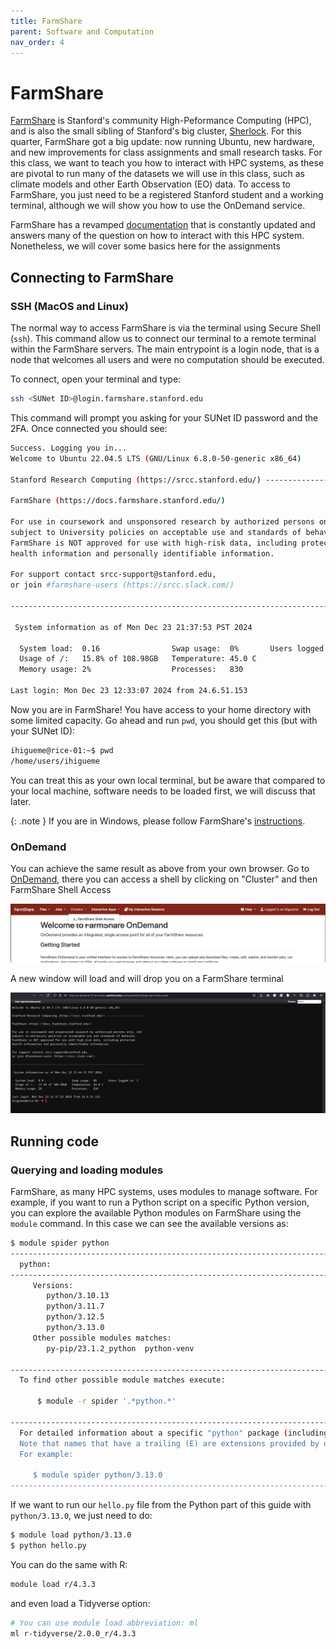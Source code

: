 ```yaml
---
title: FarmShare
parent: Software and Computation
nav_order: 4
---
```


# FarmShare

[FarmShare][1] is Stanford's community High-Peformance Computing (HPC), and is
also the small sibling of Stanford's big cluster, [Sherlock][2]. For this
quarter, FarmShare got a big update: now running Ubuntu, new hardware, and new
improvements for class assignments and small research tasks. For this class, we
want to teach you how to interact with HPC systems, as these are pivotal to run
many of the datasets we will use in this class, such as climate models and
other Earth Observation (EO) data. To access to FarmShare, you just need to be
a registered Stanford student and a working terminal, although we will show you
how to use the OnDemand service. 

FarmShare has a revamped [documentation][3] that is constantly updated and
answers many of the question on how to interact with this HPC system.
Nonetheless, we will cover some basics here for the assignments

## Connecting to FarmShare

### SSH (MacOS and Linux)

The normal way to access FarmShare is via the terminal using Secure Shell
(`ssh`). This command allow us to connect our terminal to a remote terminal
within the FarmShare servers. The main entrypoint is a login node, that is
a node that welcomes all users and were no computation should be executed. 

To connect, open your terminal and type:

```bash
ssh <SUNet ID>@login.farmshare.stanford.edu
```

This command will prompt you asking for your SUNet ID password and the 2FA.
Once connected you should see: 


```bash
Success. Logging you in...
Welcome to Ubuntu 22.04.5 LTS (GNU/Linux 6.8.0-50-generic x86_64)

Stanford Research Computing (https://srcc.stanford.edu/) -----------------------

FarmShare (https://docs.farmshare.stanford.edu/)

For use in coursework and unsponsored research by authorized persons only, and
subject to University policies on acceptable use and standards of behavior.
FarmShare is NOT approved for use with high-risk data, including protected
health information and personally identifiable information.

For support contact srcc-support@stanford.edu,
or join #farmshare-users (https://srcc.slack.com/)

--------------------------------------------------------------------------------

 System information as of Mon Dec 23 21:37:53 PST 2024

  System load:  0.16                Swap usage:  0%       Users logged in: 0
  Usage of /:   15.8% of 108.98GB   Temperature: 45.0 C
  Memory usage: 2%                  Processes:   830

Last login: Mon Dec 23 12:33:07 2024 from 24.6.51.153
```


Now you are in FarmShare! You have access to your home directory with some
limited capacity. Go ahead and run `pwd`, you should get this (but with your
SUNet ID): 

```bash
ihigueme@rice-01:~$ pwd
/home/users/ihigueme
```

You can treat this as your own local terminal, but be aware that compared to
your local machine, software needs to be loaded first, we will discuss that
later. 


{: .note }
If you are in Windows, please follow FarmShare's [instructions][4]. 


### OnDemand

You can achieve the same result as above from your own browser. Go to
[OnDemand][5], there you can access a shell by clicking on "Cluster" and then
FarmShare Shell Access

![](/../assets/images/on_demand.png)

A new window will load and will drop you on a FarmShare terminal

![](/../assets/images/on_demand_term.png)


## Running code

### Querying and loading modules

FarmShare, as many HPC systems, uses modules to manage software. For example, if you want to run a Python script on a specific Python version, you can explore the available Python modules on FarmShare using the `module` command. In this case we can see the available versions as:

```bash
$ module spider python
----------------------------------------------------------------------------------------------------
  python:
----------------------------------------------------------------------------------------------------
     Versions:
        python/3.10.13
        python/3.11.7
        python/3.12.5
        python/3.13.0
     Other possible modules matches:
        py-pip/23.1.2_python  python-venv

----------------------------------------------------------------------------------------------------
  To find other possible module matches execute:

      $ module -r spider '.*python.*'

----------------------------------------------------------------------------------------------------
  For detailed information about a specific "python" package (including how to load the modules) use the module's full name.
  Note that names that have a trailing (E) are extensions provided by other modules.
  For example:

     $ module spider python/3.13.0
----------------------------------------------------------------------------------------------------
```


If we want to run our `hello.py` file from the Python part of this guide  with
`python/3.13.0`, we just need to do: 

```bash
$ module load python/3.13.0
$ python hello.py
```

You can do the same with R:

```bash
module load r/4.3.3
```

and even load a Tidyverse option:

```bash
# You can use module load abbreviation: ml
ml r-tidyverse/2.0.0_r/4.3.3
```


[1]: https://srcc.stanford.edu/farmshare 
[2]: https://www.sherlock.stanford.edu/
[3]: https://docs.farmshare.stanford.edu/
[4]: https://docs.farmshare.stanford.edu/connecting/#ssh-on-windows
[5]: https://ondemand-01.farmshare.stanford.edu/pun/sys/dashboard
